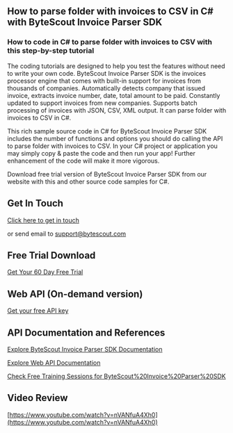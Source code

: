 ## How to parse folder with invoices to CSV in C# with ByteScout Invoice Parser SDK

### How to code in C# to parse folder with invoices to CSV with this step-by-step tutorial

The coding tutorials are designed to help you test the features without need to write your own code. ByteScout Invoice Parser SDK is the invoices processor engine that comes with built-in support for invoices from thousands of companies. Automatically detects company that issued invoice, extracts invoice number, date, total amount to be paid. Constantly updated to support invoices from new companies. Supports batch processing of invoices with JSON, CSV, XML output. It can parse folder with invoices to CSV in C#.

This rich sample source code in C# for ByteScout Invoice Parser SDK includes the number of functions and options you should do calling the API to parse folder with invoices to CSV. In your C# project or application you may simply copy & paste the code and then run your app! Further enhancement of the code will make it more vigorous.

Download free trial version of ByteScout Invoice Parser SDK from our website with this and other source code samples for C#.

## Get In Touch

[Click here to get in touch](https://bytescout.zendesk.com/hc/en-us/requests/new?subject=ByteScout%20Invoice%20Parser%20SDK%20Question)

or send email to [support@bytescout.com](mailto:support@bytescout.com?subject=ByteScout%20Invoice%20Parser%20SDK%20Question) 

## Free Trial Download

[Get Your 60 Day Free Trial](https://bytescout.com/download/web-installer?utm_source=github-readme)

## Web API (On-demand version)

[Get your free API key](https://pdf.co/documentation/api?utm_source=github-readme)

## API Documentation and References

[Explore ByteScout Invoice Parser SDK Documentation](https://bytescout.com/documentation/index.html?utm_source=github-readme)

[Explore Web API Documentation](https://pdf.co/documentation/api?utm_source=github-readme)

[Check Free Training Sessions for ByteScout%20Invoice%20Parser%20SDK](https://academy.bytescout.com/)

## Video Review

[https://www.youtube.com/watch?v=nVANfuA4Xh0](https://www.youtube.com/watch?v=nVANfuA4Xh0)